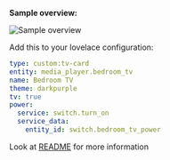 **Sample overview:**

![Sample overview](https://github.com/marrobHD/tv-card/blob/master/KOLwmt1vGh.png)

Add this to your lovelace configuration:

```yaml
type: custom:tv-card
entity: media_player.bedroom_tv
name: Bedroom TV
theme: darkpurple
tv: true
power:
  service: switch.turn_on
  service_data:
    entity_id: switch.bedroom_tv_power
```

Look at [README](https://github.com/marrobHD/tv-card/blob/master/README.md) for more information
